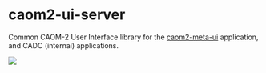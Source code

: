 # caom2-ui-server
Common CAOM-2 User Interface library for the <a href="https://github
.com/opencadc/caom2ui/tree/master/caom2-meta-ui">caom2-meta-ui</a> application, and CADC (internal) applications.

<a href="https://travis-ci.org/opencadc/caom2ui"><img src="https://travis-ci.org/opencadc/caom2ui.svg?branch=master" /></a>

